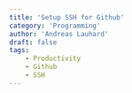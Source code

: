 ```yaml
---
title: 'Setup SSH for Github'
category: 'Programming'
author: 'Andreas Lauhard'
draft: false
tags: 
    - Productivity
    - Github
    - SSH
---
```

<script>
    // export let segment;
    import Content from "./content.md";
</script>

<Content>
</Content>